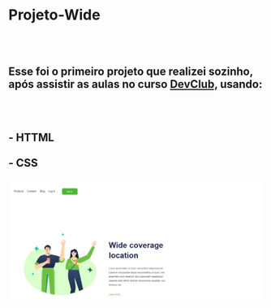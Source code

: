 <h1> Projeto-Wide </h1>
<br>
<br>
<h2> Esse foi o primeiro projeto que realizei sozinho, após assistir as aulas no curso <a href="https://aulas.devclub.com.br/courses">DevClub,</a> usando:<h2/>  
<br>
<br>
- HTTML 
<br>
<br>
- CSS
<br>
<br>
<img src="https://raw.githubusercontent.com/ewertonprado1910/Projeto-Wide/bb92c74e294aaa6b57ccfc4449e2fb52fa430482/assets/wide.png">
